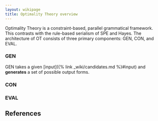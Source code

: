 ```yaml
---
layout: wikipage
title: Optimality Theory overview
---
```


Optimality Theory is a constraint-based, parallel grammatical framework. This contrasts with the rule-based serialism of SPE and Hayes. The architecture of OT consists of three primary components: GEN, CON, and EVAL.

### GEN

GEN takes a given [input]({% link _wiki/candidates.md %}#input) and **generates** a set of possible output forms. 

### CON

### EVAL


## References